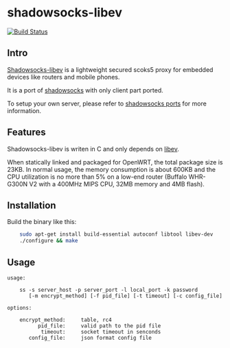 shadowsocks-libev
=================

[![Build Status](https://secure.travis-ci.org/madeye/gaeproxy.png)](http://travis-ci.org/madeye/shadowsocks-libev)

Intro
-----

[Shadowsocks-libev](http://shadowsocks.org) is a lightweight secured scoks5 proxy for embedded devices
like routers and mobile phones.

It is a port of [shadowsocks](https://github.com/clowwindy/shadowsocks) with
only client part ported.

To setup your own server, please refer to
[shadowsocks ports](https://github.com/clowwindy/shadowsocks/wiki/Ports-and-Clients) 
for more information.

Features
--------

Shadowsocks-libev is writen in C and only depends on
[libev](http://software.schmorp.de/pkg/libev.html).

When statically linked and packaged for OpenWRT, the total package size is 23KB. 
In normal usage, the memory consumption is about 600KB and the CPU utilization is 
no more than 5% on a low-end router (Buffalo WHR-G300N V2 with a 400MHz MIPS CPU, 
32MB memory and 4MB flash).

Installation
------------

Build the binary like this:

```bash
    sudo apt-get install build-essential autoconf libtool libev-dev
    ./configure && make
```

Usage
-----

```
usage:

    ss -s server_host -p server_port -l local_port -k password
       [-m encrypt_method] [-f pid_file] [-t timeout] [-c config_file]

options:

    encrypt_method:     table, rc4
          pid_file:     valid path to the pid file
           timeout:     socket timeout in senconds
       config_file:     json format config file

```
